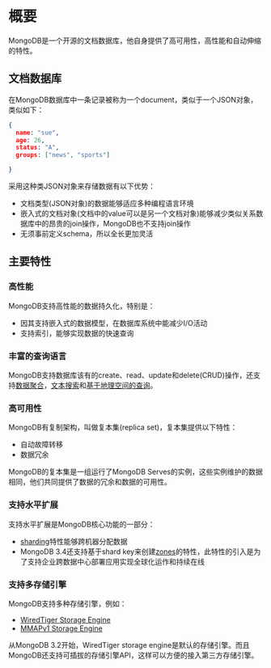 # 概要

MongoDB是一个开源的文档数据库，他自身提供了高可用性，高性能和自动伸缩的特性。

## 文档数据库

在MongoDB数据库中一条记录被称为一个document，类似于一个JSON对象，类似如下：

```JSON
{
  name: "sue",
  age: 26,
  status: "A",
  groups: ["news", "sports"]

}
```

采用这种类JSON对象来存储数据有以下优势：

- 文档类型(JSON对象)的数据能够适应多种编程语言环境
- 嵌入式的文档对象(文档中的value可以是另一个文档对象)能够减少类似关系数据库中的昂贵的join操作，MongoDB也不支持join操作
- 无须事前定义schema，所以全长更加灵活

## 主要特性

### 高性能

MongoDB支持高性能的数据持久化，特别是：

- 因其支持嵌入式的数据模型，在数据库系统中能减少I/O活动
- 支持索引，能够实现数据的快速查询

### 丰富的查询语言

MongoDB支持数据库该有的create、read、update和delete(CRUD)操作，还支持[数据聚合](https://docs.mongodb.com/manual/core/aggregation-pipeline/)，[文本搜索](https://docs.mongodb.com/manual/text-search/)和[基于地理空间的查询](https://docs.mongodb.com/manual/tutorial/geospatial-tutorial/)。

### 高可用性

MongoDB有复制架构，叫做复本集(replica set)，复本集提供以下特性：

- 自动故障转移
- 数据冗余

MongoDB的复本集是一组运行了MongoDB Serves的实例，这些实例维护的数据相同，他们共同提供了数据的冗余和数据的可用性。

### 支持水平扩展

支持水平扩展是MongoDB核心功能的一部分：

- [sharding](https://docs.mongodb.com/manual/sharding/#sharding-introduction)特性能够跨机器分配数据
- MongoDB 3.4还支持基于shard key来创建[zones](https://docs.mongodb.com/manual/core/zone-sharding/#zone-sharding)的特性，此特性的引入是为了支持企业跨数据中心部署应用实现全球化运作和持续在线

### 支持多存储引擎

MongoDB支持多种存储引擎，例如：

- [WiredTiger Storage Engine](https://docs.mongodb.com/manual/core/wiredtiger/)
- [MMAPv1 Storage Engine](https://docs.mongodb.com/manual/core/mmapv1/)

从MongoDB 3.2开始，WiredTiger storage engine是默认的存储引擎。而且MongoDB还支持可插拔的存储引擎API，这样可以方便的接入第三方存储引擎。
